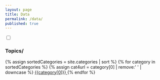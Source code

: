 ```yaml
---
layout: page
title: Data
permalink: /data/
published: true
---
```

<input type="checkbox" class="sidebar-checkbox" id="sidebar-checkbox">

<div class="sidebar" id="sidebar">
  <nav class="sidebar-nav">
   <h3 class="category-topic">Topics/</h3>
    {% assign sortedCategories = site.categories | sort %}
    {% for category in sortedCategories %}
     {% assign cat4url = category[0] | remove:' ' | downcase %}
     <a class="sidebar-nav-item" href="{{site.baseurl}}/category/{{cat4url}}">
        {{category[0]}}
     </a>
    {% endfor %}
  </nav>

</div>